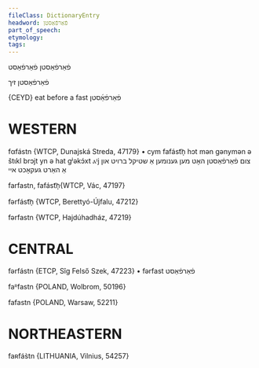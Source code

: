 ```yaml
---
fileClass: DictionaryEntry
headword: פֿאַרפֿאַסטן
part_of_speech: 
etymology: 
tags: 
---
```

פֿאַרפֿאַסטן
פֿאַרפֿאַסט

פֿאַרפֿאַסטן זיך

{CEYD}
eat before a fast פֿאַרפֿאַ֜סטן

WESTERN
========

fαfástn {WTCP, Dunajská Streda, 47179}
	•	cym fafást͡n̩ hɔt mən gənymən ə štɩkl brɔjt yn ə hat gʲəkɔ́xt ⲁᶦj צום פֿאַרפֿאַסטן האָט מען גענומען אַ שטיקל ברויט און אַ האַרט געקאָכט איי

farfastn, fafást͡n̩{WTCP, Vác, 47197}

fərfást͡n̩ {WTCP, Berettyó-Újfalu, 47212}

fərfastn {WTCP, Hajdúhadház, 47219}

CENTRAL
========

fərfástn {ETCP, Sîg Felső Szek, 47223}
	•	fərfast פֿאַרפֿאַסט

faᴿfastn {POLAND, Wolbrom, 50196}

fafastn {POLAND, Warsaw, 52211}

NORTHEASTERN
==============

faʀfás̀tn {LITHUANIA, Vilnius, 54257}